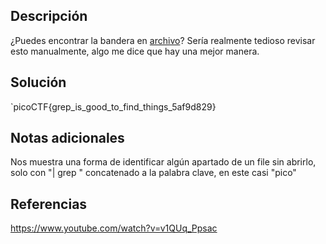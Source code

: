 ## Descripción
¿Puedes encontrar la bandera en [archivo](https://jupiter.challenges.picoctf.org/static/515f19f3612bfd97cd3f0c0ba32bd864/file)? Sería realmente tedioso revisar esto manualmente, algo me dice que hay una mejor manera.

## Solución
`picoCTF{grep_is_good_to_find_things_5af9d829}

## Notas adicionales
Nos muestra una forma de identificar algún apartado de un file sin abrirlo, solo con "| grep " concatenado a la palabra clave, en este casi "pico"

## Referencias
https://www.youtube.com/watch?v=v1QUq_Ppsac

